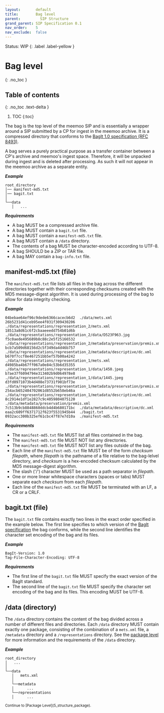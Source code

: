 ```yaml
---
layout:       default
title:        Bag level
parent:         SIP Structure
grand_parent: SIP Specification 0.1
nav_order:    5
nav_exclude:  false
---
```

Status: WIP
{: .label .label-yellow }
# Bag level
{: .no_toc }

## Table of contents
{: .no_toc .text-delta }

1. TOC
{:toc}

The bag is the top level of the meemoo SIP and is essentially a wrapper around a SIP submitted by a CP for ingest in the meemoo archive.
It is a compressed directory that conforms to the [BagIt 1.0 specification (RFC 8493)](https://www.rfc-editor.org/rfc/rfc8493.html).

A bag serves a purely practical purpose as a transfer container between a CP's archive and meemoo's ingest space.
Therefore, it will be unpacked during ingest and is deleted after processing.
As such it will not appear in the meemoo archive as a separate entity.

***Example***

```plaintext
root_directory
│── manifest-md5.txt
│── bagit.txt
│
└──data
   │   ...
```

***Requirements***

- A bag MUST be a compressed archive file.
- A bag MUST contain a `bagit.txt` file.
- A bag MUST contain a `manifest-md5.txt` file.
- A bag MUST contain a `/data` directory.
- The contents of a bag MUST be character-encoded according to UTF-8.
- A bag SHOULD be a ZIP or TAR file.
- A bag MAY contain a `bag-info.txt` file.

## manifest-md5.txt (file)

The `manifest-md5.txt` file lists all files in the bag across the different directories together with their corresponding checksums created with the MD5 message-digest algorithm.
It is used during processing of the bag to allow for data integrity checking.

***Example***

```plaintext
04bebae64ef96c9dede6366cacecb6d2  ./data/mets.xml
26b5231d41ceb95ee4f031f309430206  ./data/representations/representation_2/mets.xml
18513a8d61c6f2cbaaeeedd754b01d6b  ./data/representations/representation_2/data/D523F963.jpg
f5c0aede495689b8c88c2e5f25166532  ./data/representations/representation_2/metadata/preservation/premis.xml
bcb7a509d68156d2c5f349da4d46b757  ./data/representations/representation_2/metadata/descriptive/dc.xml
b670f7ccf8e467251bb5ef57b00a4242  ./data/representations/representation_1/mets.xml
d4985ba4b67ff067a0e84c53b6d35355  ./data/representations/representation_1/data/1450.jpeg
b7ae37f6094794e313402b9d064978e8  ./data/representations/representation_1/data/1445.jpeg
d3fd0971073b4d408e73731f901bf73e  ./data/representations/representation_1/metadata/preservation/premis.xml
254acb652404702061d8552b658eb46a  ./data/representations/representation_1/metadata/descriptive/dc.xml
8c2914e1df1e2827c9c4059804075120  ./data/metadata/preservation/premis.xml
7c513b9cb8848860ddcb4d4b680171bc  ./data/metadata/descriptive/dc.xml
eaa2c609ff6371712f623f5531945b44  ./bagit.txt
0932acc300b325ef61cbc47f87e7d10a  ./manifest-md5.txt
```

***Requirements***

- The `manifest-md5.txt` file MUST list all files contained in the bag.
- The `manifest-md5.txt` file MUST NOT list any directories.
- The `manifest-md5.txt` file MUST NOT list any files outside of the bag.
- Each line of the `manifest-md5.txt` file MUST be of the form *checksum filepath*, where *filepath* is the pathname of a file relative to the bag-lelvel directory, and *checksum* is a hex-encoded checksum calculated by the MD5 message-digest algorithm.
- The slash ('/') character MUST be used as a path separator in *filepath*.
- One or more linear whitespace characters (spaces or tabs) MUST separate each *checksum* from each *filepath*.
- Each line of the `manifest-md5.txt` file MUST be terminated with an LF, a CR or a CRLF.

## bagit.txt (file)

The `bagit.txt` file contains exactly two lines in the exact order specified in the example below.
The first line specifies to which version of the [BagIt specification](https://www.rfc-editor.org/rfc/rfc8493.html) the bag conforms, while the second line identifies the character set encoding of the bag and its files.

***Example***

```plaintext
BagIt-Version: 1.0
Tag-File-Character-Encoding: UTF-8
```

***Requirements***

- The first line of the `bagit.txt` file MUST specify the exact version of the BagIt standard.
- The second line of the `bagit.txt` file MUST specify the character set encoding of the bag and its files. This encoding MUST be UTF-8.

## /data (directory)

The `/data` directory contains the content of the bag divided across a number of different files and directories.
Each `/data` directory MUST contain exactly one package, consisting of the combination of a `mets.xml` file, a `/metadata` directory and a `/representations` directory.
See the [package level](../5_structure_package) for more information and the requirements of the `/data` directory.

***Example***

```plaintext
root_directory
│   ...
│
└──data
   │   mets.xml
   │
   └──metadata
   │      ...
   └──representations
   │      ...
```

<small>
Continue to [Package Level](5_structure_package).
</small>
